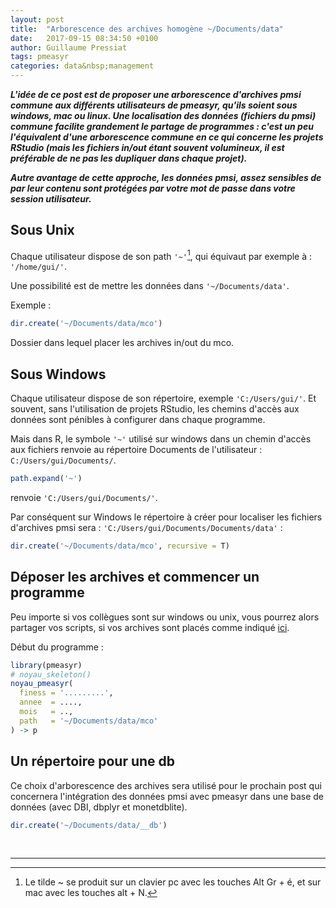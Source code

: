 ```yaml
---
layout: post
title:  "Arborescence des archives homogène ~/Documents/data"
date:   2017-09-15 08:34:50 +0100
author: Guillaume Pressiat
tags: pmeasyr
categories: data&nbsp;management
---
```



***L'idée de ce post est de proposer une arborescence d'archives pmsi commune aux différents utilisateurs de pmeasyr, qu'ils soient sous windows, mac ou linux. Une localisation des données (fichiers du pmsi) commune facilite grandement le partage de programmes : c'est un peu l'équivalent d'une arborescence commune en ce qui concerne les projets RStudio (mais les fichiers in/out étant souvent volumineux, il est préférable de ne pas les dupliquer dans chaque projet).***

***Autre avantage de cette approche, les données pmsi, assez sensibles de par leur contenu sont protégées par votre mot de passe dans votre session utilisateur.***

## Sous Unix

Chaque utilisateur dispose de son path `'~'`[^1], qui équivaut par exemple à : `'/home/gui/'`.

Une possibilité est de mettre les données dans `'~/Documents/data'`.

Exemple : 

```r
dir.create('~/Documents/data/mco')
```

Dossier dans lequel placer les archives in/out du mco.


## Sous Windows

Chaque utilisateur dispose de son répertoire, exemple `'C:/Users/gui/'`. Et souvent, sans l'utilisation de projets RStudio, les chemins d'accès aux données sont pénibles à configurer dans chaque programme.

Mais dans R, le symbole `'~'` utilisé sur windows dans un chemin d'accès aux fichiers renvoie au répertoire Documents de l'utilisateur : `C:/Users/gui/Documents/`.


```r
path.expand('~')
```

renvoie `'C:/Users/gui/Documents/'`.

Par conséquent sur Windows le répertoire à créer pour localiser les fichiers d'archives pmsi sera : `'C:/Users/gui/Documents/Documents/data'` :

```r
dir.create('~/Documents/data/mco', recursive = T)
```

## Déposer les archives et commencer un programme

Peu importe si vos collègues sont sur windows ou unix, vous pourrez alors partager vos scripts, si vos archives sont placés comme indiqué [ici](https://guillaumepressiat.github.io/pmeasyr/archives.html#arborescence-des-archives). 

Début du programme : 

```r
library(pmeasyr)
# noyau_skeleton()
noyau_pmeasyr(
  finess = '.........',
  annee  = ....,
  mois   = ..,
  path   = '~/Documents/data/mco'
) -> p
```

## Un répertoire pour une db


Ce choix d'arborescence des archives sera utilisé pour le prochain post qui concernera l'intégration des données pmsi avec pmeasyr dans une base de données (avec DBI, dbplyr et monetdblite).

```r
dir.create('~/Documents/data/__db')
```



<br>

------

[^1]: Le tilde ~ se produit sur un clavier pc avec les touches Alt Gr + é, et sur mac avec les touches alt + N.
